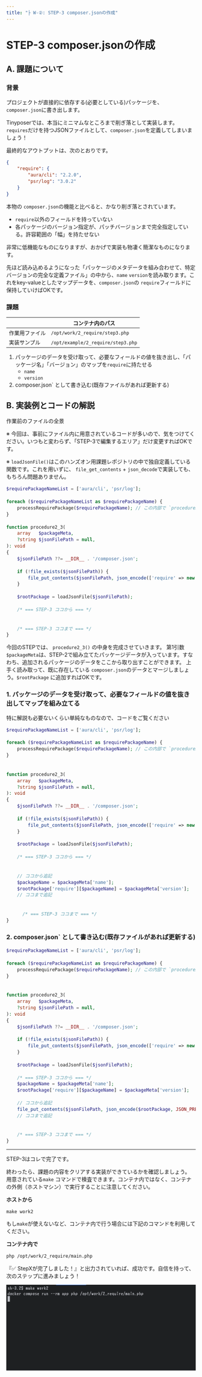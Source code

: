 ```yaml
---
title: "├ W-②: STEP-3 composer.jsonの作成"
---
```


# STEP-3 composer.jsonの作成

## A. 課題について

### 背景

プロジェクトが直接的に依存する(必要としている)パッケージを、 `composer.json`に書き出します。

Tinyposerでは、本当にミニマムなところまで削ぎ落として実装します。 `requires`だけを持つJSONファイルとして、`composer.json`を定義してしまいましょう！

最終的なアウトプットは、次のとおりです。

```json
{
    "require": {
        "aura/cli": "2.2.0",
        "psr/log": "3.0.2"
    }
}
```

本物の `composer.json`の機能と比べると、かなり削ぎ落とされています。

* `require`以外のフィールドを持っていない
* 各パッケージのバージョン指定が、パッチバージョンまで完全指定している。許容範囲の「幅」を持たせない

非常に低機能なものになりますが、おかげで実装も物凄く簡潔なものになります。

先ほど読み込めるようになった「パッケージのメタデータを組み合わせて、特定バージョンの完全な定義ファイル」の中から、`name` `version`を読み取ります。これをkey-valueとしたマップデータを、`composer.json`の `require`フィールドに保持していけばOKです。

### 課題

|                | コンテナ内のパス                   |
| -------------- | ---------------------------------- |
| 作業用ファイル | `/opt/work/2_require/step3.php`    |
| 実装サンプル   | `/opt/example/2_require/step3.php` |

1. パッケージのデータを受け取って、必要なフィールドの値を抜き出し、「パッケージ名」「バージョン」のマップを`require`に持たせる
   * `name`
   * `version`
2. composer.json` として書き込む(既存ファイルがあれば更新する)

## B. 実装例とコードの解説

作業前のファイルの全景

※ 今回は、事前にファイル内に用意されているコードが多いので、気をつけてください。いつもと変わらず、「STEP-3で編集するエリア」だけ変更すればOKです。

※ `loadJsonFile()`はこのハンズオン用課題レポジトリの中で独自定義している関数です。これを用いずに、 `file_get_contents` + `json_decode`で実装しても、もちろん問題ありません。

```php
$requirePackageNameList = ['aura/cli', 'psr/log'];

foreach ($requirePackageNameList as $requirePackageName) {
    processRequirePackage($requirePackageName); // この内部で `procedure2_2` が呼ばれます
}

function procedure2_3(
    array   $packageMeta,
    ?string $jsonFilePath = null,
): void
{
    $jsonFilePath ??= __DIR__ . '/composer.json';

    if (!file_exists($jsonFilePath)) {
        file_put_contents($jsonFilePath, json_encode(['require' => new stdClass()]));
    }

    $rootPackage = loadJsonFile($jsonFilePath);

    /* === STEP-3 ココから === */


    /* === STEP-3 ココまで === */
}
```

今回のSTEPでは、 `procedure2_3()` の中身を完成させていきます。
第1引数 `$packageMeta`は、STEP-2で組み立てたパッケージデータが入っています。すなわち、追加されるパッケージのデータをここから取り出すことができます。
上手く読み取って、既に存在している `composer.json`のデータとマージしましょう。`$rootPackage` に追加すればOKです。

### 1. パッケージのデータを受け取って、必要なフィールドの値を抜き出してマップを組み立てる

特に解説も必要ないくらい単純なものなので、コードをご覧ください

```php
$requirePackageNameList = ['aura/cli', 'psr/log'];

foreach ($requirePackageNameList as $requirePackageName) {
    processRequirePackage($requirePackageName); // この内部で `procedure2_2` が呼ばれます
}


function procedure2_3(
    array   $packageMeta,
    ?string $jsonFilePath = null,
): void
{
    $jsonFilePath ??= __DIR__ . '/composer.json';

    if (!file_exists($jsonFilePath)) {
        file_put_contents($jsonFilePath, json_encode(['require' => new stdClass()]));
    }

    $rootPackage = loadJsonFile($jsonFilePath);

    /* === STEP-3 ココから === */

  
    // ココから追記
    $packageName = $packageMeta['name'];
    $rootPackage['require'][$packageName] = $packageMeta['version'];
    // ココまで追記
  
  
      /* === STEP-3 ココまで === */
}
```

### 2. composer.json` として書き込む(既存ファイルがあれば更新する)

```php
$requirePackageNameList = ['aura/cli', 'psr/log'];

foreach ($requirePackageNameList as $requirePackageName) {
    processRequirePackage($requirePackageName); // この内部で `procedure2_2` が呼ばれます
}


function procedure2_3(
    array   $packageMeta,
    ?string $jsonFilePath = null,
): void
{
    $jsonFilePath ??= __DIR__ . '/composer.json';

    if (!file_exists($jsonFilePath)) {
        file_put_contents($jsonFilePath, json_encode(['require' => new stdClass()]));
    }

    $rootPackage = loadJsonFile($jsonFilePath);

    /* === STEP-3 ココから === */
    $packageName = $packageMeta['name'];
    $rootPackage['require'][$packageName] = $packageMeta['version'];

    // ココから追記  
    file_put_contents($jsonFilePath, json_encode($rootPackage, JSON_PRETTY_PRINT | JSON_UNESCAPED_SLASHES));
    // ココまで追記


    /* === STEP-3 ココまで === */
}
```



---

STEP-3はコレで完了です。

終わったら、課題の内容をクリアする実装ができているかを確認しましょう。
用意されている`make` コマンドで検査できます。コンテナ内ではなく、コンテナの外側（ホストマシン）で実行することに注意してください。

**ホストから**

```
make work2
```

もし`make`が使えないなど、コンテナ内で行う場合には下記のコマンドを利用してください。

**コンテナ内で**

```sh
php /opt/work/2_require/main.php
```

『✅ StepXが完了しました！』と出力されていれば、成功です。自信を持って、次のステップに進みましょう！

![](/images/3_work2_2_step3/finish.gif)
